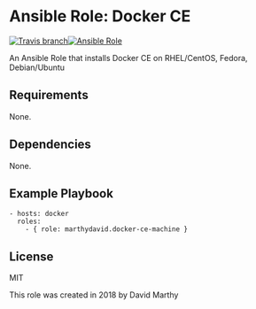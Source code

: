 # Ansible Role: Docker CE
[![Travis branch](https://img.shields.io/travis/marthydavid/docker-ce-machine-role/master.svg)](https://travis-ci.org/marthydavid/docker-ce-machine-role)[![Ansible Role](https://img.shields.io/ansible/role/23633.svg)](https://galaxy.ansible.com/marthydavid/docker-ce-machine)


An Ansible Role that installs Docker CE on RHEL/CentOS, Fedora, Debian/Ubuntu

## Requirements

None.

## Dependencies

None.

## Example Playbook
    - hosts: docker
      roles:
        - { role: marthydavid.docker-ce-machine }

## License

MIT

This role was created in 2018 by David Marthy



